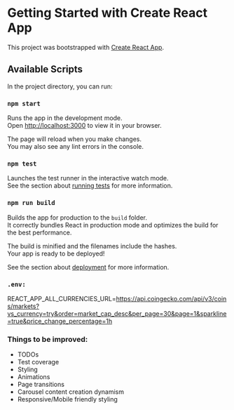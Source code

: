 # Getting Started with Create React App

This project was bootstrapped with [Create React App](https://github.com/facebook/create-react-app).

## Available Scripts

In the project directory, you can run:

### `npm start`

Runs the app in the development mode.\
Open [http://localhost:3000](http://localhost:3000) to view it in your browser.

The page will reload when you make changes.\
You may also see any lint errors in the console.

### `npm test`

Launches the test runner in the interactive watch mode.\
See the section about [running tests](https://facebook.github.io/create-react-app/docs/running-tests) for more information.

### `npm run build`

Builds the app for production to the `build` folder.\
It correctly bundles React in production mode and optimizes the build for the best performance.

The build is minified and the filenames include the hashes.\
Your app is ready to be deployed!

See the section about [deployment](https://facebook.github.io/create-react-app/docs/deployment) for more information.

### `.env:`

REACT_APP_ALL_CURRENCIES_URL=https://api.coingecko.com/api/v3/coins/markets?vs_currency=try&order=market_cap_desc&per_page=30&page=1&sparkline=true&price_change_percentage=1h

### Things to be improved:

- TODOs
- Test coverage
- Styling
- Animations
- Page transitions
- Carousel content creation dynamism
- Responsive/Mobile friendly styling
